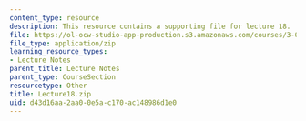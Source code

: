 ```yaml
---
content_type: resource
description: This resource contains a supporting file for lecture 18.
file: https://ol-ocw-studio-app-production.s3.amazonaws.com/courses/3-016-mathematics-for-materials-scientists-and-engineers-fall-2005/d43d16aa2aa00e5ac170ac148986d1e0_Lecture18.zip
file_type: application/zip
learning_resource_types:
- Lecture Notes
parent_title: Lecture Notes
parent_type: CourseSection
resourcetype: Other
title: Lecture18.zip
uid: d43d16aa-2aa0-0e5a-c170-ac148986d1e0
---
```

